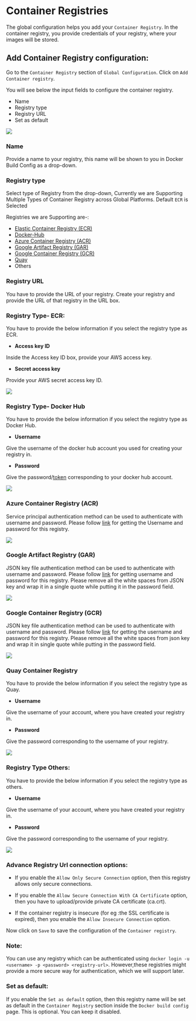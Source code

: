 # Container Registries

The global configuration helps you add your `Container Registry`. In the container registry, you provide credentials of your registry, where your images will be stored.

## Add Container Registry configuration:

Go to the `Container Registry` section of `Global Configuration`. Click on `Add Container registry`.

You will see below the input fields to configure the container registry.

* Name
* Registry type
* Registry URL
* Set as default

![](https://devtron-public-asset.s3.us-east-2.amazonaws.com/images/global-configurations/docker-registries/First-page-registry.JPG)

### Name

Provide a name to your registry, this name will be shown to you in Docker Build Config as a drop-down.

### Registry type

Select type of Registry from the drop-down, Currently we are Supporting Multiple Types of Container Registry across Global Platforms. Default `ECR` is Selected

Registries we are Supporting are-:

  * <a href= #ECR>Elastic Container Registry (ECR)</a>
  * <a href= #Docker>Docker-Hub</a>
  * <a href= #Azure>Azure Container Registry (ACR)</a>
  * <a href= #GAR>Google Artifact Registry (GAR)</a>
  * <a href= #GCR>Google Container Registry (GCR)</a>
  * <a href= #Quay>Quay</a>
  * Others

### Registry URL

 You have to provide the URL of your registry. Create your registry and provide the URL of that registry in the URL box.

<section id="ECR"></section>

### Registry Type- ECR:

You have to provide the below information if you select the registry type as ECR.

* **Access key ID**

Inside the Access key ID box, provide your AWS access key.

* **Secret access key**

Provide your AWS secret access key ID.

![](https://devtron-public-asset.s3.us-east-2.amazonaws.com/images/global-configurations/docker-registries/ECR+.JPG)


<section id="Docker"></section>

### Registry Type- Docker Hub 

You have to provide the below information if you select the registry type as Docker Hub.

* **Username**

Give the username of the docker hub account you used for creating your registry in.

* **Password**

Give the password/[token](https://docs.docker.com/docker-hub/access-tokens/) corresponding to your docker hub account.

![](https://devtron-public-asset.s3.us-east-2.amazonaws.com/images/global-configurations/docker-registries/docker-hub+copy.JPG)


<section id="#Azure"></section>

### Azure Container Registry (ACR)

 Service principal authentication method can be used to authenticate with username and password. Please follow [link](https://docs.microsoft.com/en-us/azure/container-registry/container-registry-auth-service-principal) for getting the Username and password for this registry.

![](https://devtron-public-asset.s3.us-east-2.amazonaws.com/images/global-configurations/docker-registries/Azure-registry.jpg)


<section id="#GAR"></section>

### Google Artifact Registry (GAR) 

JSON key file authentication method can be used to authenticate with username and password. Please follow [link](https://cloud.google.com/artifact-registry/docs/docker/authentication#json-key) for getting username and password for this registry. Please remove all the white spaces from JSON key and wrap it in a single quote while putting it in the password field.

![](https://devtron-public-asset.s3.us-east-2.amazonaws.com/images/global-configurations/docker-registries/Artifact-registry.JPG)


<section id="#GCR"></section>

### Google Container Registry (GCR)
 
JSON key file authentication method can be used to authenticate with username and password. Please follow [link](https://cloud.google.com/container-registry/docs/advanced-authentication#json-key) for getting the username and password for this registry. Please remove all the white spaces from json key and wrap it in single quote while putting in the password field.  

![](https://devtron-public-asset.s3.us-east-2.amazonaws.com/images/global-configurations/docker-registries/GCR.JPG)


<section id="Quay"></section>

### Quay Container Registry

You have to provide the below information if you select the registry type as Quay.

* **Username**

Give the username of your account, where you have created your registry in.

* **Password**

Give the password corresponding to the username of your registry.

![](https://devtron-public-asset.s3.us-east-2.amazonaws.com/images/global-configurations/docker-registries/Quay.JPG)


### Registry Type Others:

You have to provide the below information if you select the registry type as others.

* **Username**

Give the username of your account, where you have created your registry in.

* **Password**

Give the password corresponding to the username of your registry.

![](https://devtron-public-asset.s3.us-east-2.amazonaws.com/images/global-configurations/docker-registries/other-registry.JPG)


### Advance Registry Url connection options:

* If you enable the `Allow Only Secure Connection` option, then this registry allows only secure connections.

* If you enable the `Allow Secure Connection With CA Certificate` option, then you have to upload/provide private CA certificate (ca.crt).

* If the container registry is insecure (for eg :the SSL certificate is expired), then you enable the `Allow Insecure Connection` option.

Now click on `Save` to save the configuration of the `Container registry`.

### Note:

You can use any registry which can be authenticated using `docker login -u <username> -p <password> <registry-url>`. However,these registries might provide a more secure way for authentication, which we will support later.

### Set as default:

If you enable the `Set as default` option, then this registry name will be set as default in the `Container Registry` section inside the `Docker build config` page. This is optional. You can keep it disabled.




